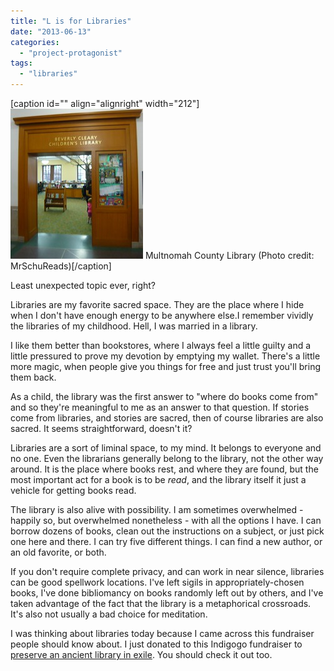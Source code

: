 ```yaml
---
title: "L is for Libraries"
date: "2013-06-13"
categories: 
  - "project-protagonist"
tags: 
  - "libraries"
---
```


\[caption id="" align="alignright" width="212"\][![Multnomah County Library](images/3652143155_52c037403b_m.jpg "Multnomah County Library")](http://www.flickr.com/photos/14468234@N03/3652143155) Multnomah County Library (Photo credit: MrSchuReads)\[/caption\]

Least unexpected topic ever, right?

Libraries are my favorite sacred space. They are the place where I hide when I don't have enough energy to be anywhere else.I remember vividly the libraries of my childhood. Hell, I was married in a library.

I like them better than bookstores, where I always feel a little guilty and a little pressured to prove my devotion by emptying my wallet. There's a little more magic, when people give you things for free and just trust you'll bring them back.

As a child, the library was the first answer to "where do books come from" and so they're meaningful to me as an answer to that question. If stories come from libraries, and stories are sacred, then of course libraries are also sacred. It seems straightforward, doesn't it?

Libraries are a sort of liminal space, to my mind. It belongs to everyone and no one. Even the librarians generally belong to the library, not the other way around. It is the place where books rest, and where they are found, but the most important act for a book is to be _read_, and the library itself it just a vehicle for getting books read.

The library is also alive with possibility. I am sometimes overwhelmed - happily so, but overwhelmed nonetheless - with all the options I have. I can borrow dozens of books, clean out the instructions on a subject, or just pick one here and there. I can try five different things. I can find a new author, or an old favorite, or both.

If you don't require complete privacy, and can work in near silence, libraries can be good spellwork locations. I've left sigils in appropriately-chosen books, I've done bibliomancy on books randomly left out by others, and I've taken advantage of the fact that the library is a metaphorical crossroads. It's also not usually a bad choice for meditation.

I was thinking about libraries today because I came across this fundraiser people should know about. I just donated to this Indigogo fundraiser to [preserve an ancient library in exile](http://www.indiegogo.com/projects/timbuktu-libraries-in-exile/x/567133). You should check it out too.

